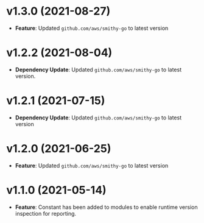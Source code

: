 # v1.3.0 (2021-08-27)

* **Feature**: Updated `github.com/aws/smithy-go` to latest version

# v1.2.2 (2021-08-04)

* **Dependency Update**: Updated `github.com/aws/smithy-go` to latest version.

# v1.2.1 (2021-07-15)

* **Dependency Update**: Updated `github.com/aws/smithy-go` to latest version

# v1.2.0 (2021-06-25)

* **Feature**: Updated `github.com/aws/smithy-go` to latest version

# v1.1.0 (2021-05-14)

* **Feature**: Constant has been added to modules to enable runtime version inspection for reporting.

